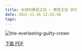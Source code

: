 ```yaml
---
title: 永恒的罪恶之冠 – 罪恶王冠 OP2
date: 2022-11-26 22:25:50
tags:
---
```


![the-everlasting-guilty-crown](https://cdn.jsdelivr.net/gh/AnotiaWang/animenz@source/img/the-everlasting-guilty-crown.png)

[下载 PDF](https://cdn.jsdelivr.net/gh/AnotiaWang/animenz@source/sheets/the-everlasting-guilty-crown.pdf)
